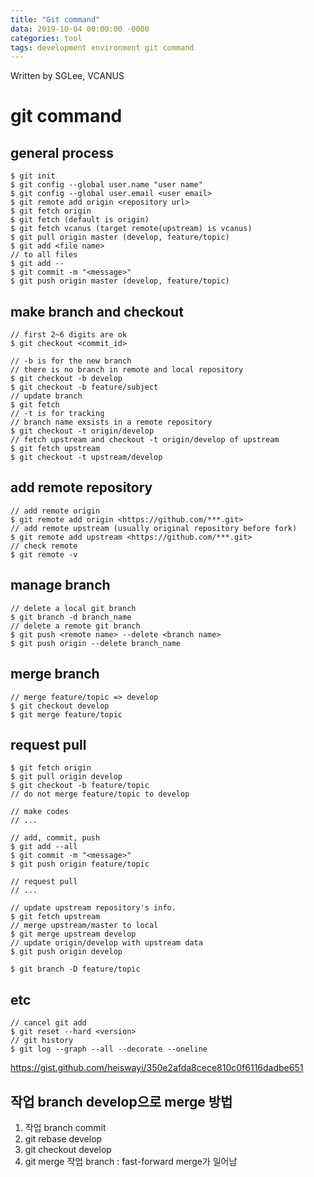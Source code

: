 ```yaml
---
title: "Git command"
data: 2019-10-04 00:00:00 -0000
categories: tool 
tags: development environment git command
---
```


Written by SGLee, VCANUS

# git command

## general process
```
$ git init
$ git config --global user.name "user name"
$ git config --global user.email <user email>
$ git remote add origin <repository url>
$ git fetch origin
$ git fetch (default is origin)
$ git fetch vcanus (target remote(upstream) is vcanus)
$ git pull origin master (develop, feature/topic)
$ git add <file name>
// to all files
$ git add --
$ git commit -m "<message>"
$ git push origin master (develop, feature/topic)
```
## make branch and checkout
```
// first 2~6 digits are ok
$ git checkout <commit_id>

// -b is for the new branch
// there is no branch in remote and local repository
$ git checkout -b develop
$ git checkout -b feature/subject
// update branch
$ git fetch 
// -t is for tracking
// branch name exsists in a remote repository
$ git checkout -t origin/develop
// fetch upstream and checkout -t origin/develop of upstream
$ git fetch upstream
$ git checkout -t upstream/develop
```
## add remote repository
```
// add remote origin
$ git remote add origin <https://github.com/***.git>
// add remote upstream (usually original repository before fork)
$ git remote add upstream <https://github.com/***.git>
// check remote
$ git remote -v
```

## manage branch
```
// delete a local git branch
$ git branch -d branch_name 
// delete a remote git branch
$ git push <remote name> --delete <branch name> 
$ git push origin --delete branch_name
```

## merge branch
```
// merge feature/topic => develop
$ git checkout develop
$ git merge feature/topic
```

## request pull
```
$ git fetch origin
$ git pull origin develop
$ git checkout -b feature/topic
// do not merge feature/topic to develop

// make codes
// ...

// add, commit, push
$ git add --all
$ git commit -m "<message>"
$ git push origin feature/topic

// request pull
// ...

// update upstream repository's info.
$ git fetch upstream
// merge upstream/master to local
$ git merge upstream develop
// update origin/develop with upstream data
$ git push origin develop

$ git branch -D feature/topic
```

## etc
```
// cancel git add
$ git reset --hard <version>
// git history
$ git log --graph --all --decorate --oneline 
```

https://gist.github.com/heiswayi/350e2afda8cece810c0f6116dadbe651


## 작업 branch develop으로 merge 방법
1. 작업 branch commit
2. git rebase develop
3. git checkout develop
4. git merge 작업 branch : fast-forward merge가 일어남
